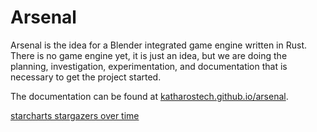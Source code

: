 # Arsenal

Arsenal is the idea for a Blender integrated game engine written in Rust. There is no game engine yet, it is just an idea, but we are doing the planning, investigation, experimentation, and documentation that is necessary to get the project started.

The documentation can be found at [katharostech.github.io/arsenal](https://katharostech.github.io/arsenal).

[starcharts stargazers over time](https://starchart.cc/katharostech/arsenal.svg)
